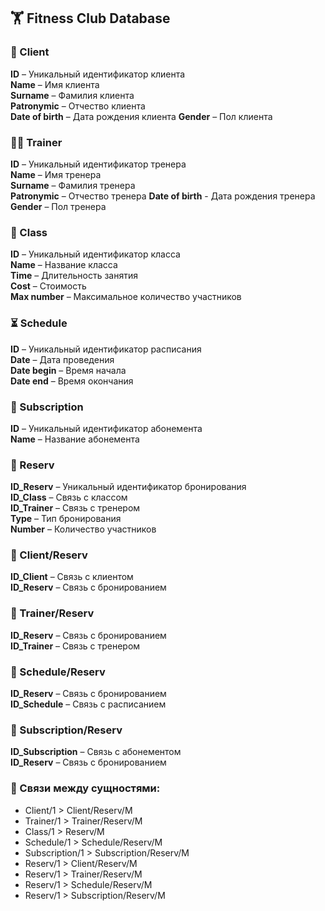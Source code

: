 ## 🏋️ Fitness Club Database

### 👥 Client  
**ID** – Уникальный идентификатор клиента  
**Name** – Имя клиента  
**Surname** – Фамилия клиента  
**Patronymic** – Отчество клиента  
**Date of birth** – Дата рождения клиента 
**Gender** – Пол клиента  

### 🏋️‍♂️ Trainer  
**ID** – Уникальный идентификатор тренера  
**Name** – Имя тренера  
**Surname** – Фамилия тренера  
**Patronymic** – Отчество тренера
**Date of birth** - Дата рождения тренера  
**Gender** – Пол тренера  

### 📅 Class  
**ID** – Уникальный идентификатор класса  
**Name** – Название класса  
**Time** – Длительность занятия  
**Cost** – Стоимость  
**Max number** – Максимальное количество участников  

### ⏳ Schedule  
**ID** – Уникальный идентификатор расписания  
**Date** – Дата проведения  
**Date begin** – Время начала  
**Date end** – Время окончания  

### 🎫 Subscription  
**ID** – Уникальный идентификатор абонемента  
**Name** – Название абонемента  

### 📌 Reserv  
**ID_Reserv** – Уникальный идентификатор бронирования  
**ID_Class** – Связь с классом  
**ID_Trainer** – Связь с тренером  
**Type** – Тип бронирования  
**Number** – Количество участников  

### 🔄 Client/Reserv  
**ID_Client** – Связь с клиентом  
**ID_Reserv** – Связь с бронированием  

### 🔄 Trainer/Reserv  
**ID_Reserv** – Связь с бронированием  
**ID_Trainer** – Связь с тренером  

### 🔄 Schedule/Reserv  
**ID_Reserv** – Связь с бронированием  
**ID_Schedule** – Связь с расписанием  

### 🔄 Subscription/Reserv  
**ID_Subscription** – Связь с абонементом  
**ID_Reserv** – Связь с бронированием  

### 🔗 Связи между сущностями:  
- Client/1 > Client/Reserv/M  
- Trainer/1 > Trainer/Reserv/M  
- Class/1 > Reserv/M  
- Schedule/1 > Schedule/Reserv/M  
- Subscription/1 > Subscription/Reserv/M  
- Reserv/1 > Client/Reserv/M  
- Reserv/1 > Trainer/Reserv/M  
- Reserv/1 > Schedule/Reserv/M  
- Reserv/1 > Subscription/Reserv/M
